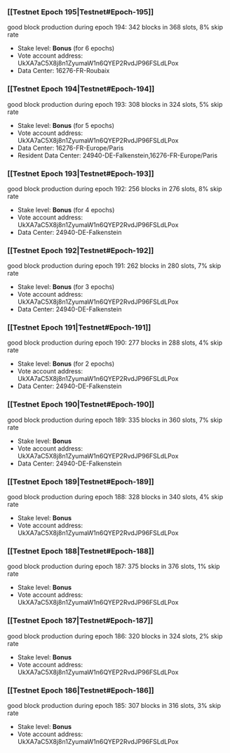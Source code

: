 ### [[Testnet Epoch 195|Testnet#Epoch-195]]
good block production during epoch 194: 342 blocks in 368 slots, 8% skip rate
* Stake level: **Bonus** (for 6 epochs)
* Vote account address: UkXA7aC5X8j8n1ZyumaW1n6QYEP2RvdJP96FSLdLPox
* Data Center: 16276-FR-Roubaix
### [[Testnet Epoch 194|Testnet#Epoch-194]]
good block production during epoch 193: 308 blocks in 324 slots, 5% skip rate
* Stake level: **Bonus** (for 5 epochs)
* Vote account address: UkXA7aC5X8j8n1ZyumaW1n6QYEP2RvdJP96FSLdLPox
* Data Center: 16276-FR-Europe/Paris
* Resident Data Center: 24940-DE-Falkenstein,16276-FR-Europe/Paris
### [[Testnet Epoch 193|Testnet#Epoch-193]]
good block production during epoch 192: 256 blocks in 276 slots, 8% skip rate
* Stake level: **Bonus** (for 4 epochs)
* Vote account address: UkXA7aC5X8j8n1ZyumaW1n6QYEP2RvdJP96FSLdLPox
* Data Center: 24940-DE-Falkenstein
### [[Testnet Epoch 192|Testnet#Epoch-192]]
good block production during epoch 191: 262 blocks in 280 slots, 7% skip rate
* Stake level: **Bonus** (for 3 epochs)
* Vote account address: UkXA7aC5X8j8n1ZyumaW1n6QYEP2RvdJP96FSLdLPox
* Data Center: 24940-DE-Falkenstein
### [[Testnet Epoch 191|Testnet#Epoch-191]]
good block production during epoch 190: 277 blocks in 288 slots, 4% skip rate
* Stake level: **Bonus** (for 2 epochs)
* Vote account address: UkXA7aC5X8j8n1ZyumaW1n6QYEP2RvdJP96FSLdLPox
* Data Center: 24940-DE-Falkenstein
### [[Testnet Epoch 190|Testnet#Epoch-190]]
good block production during epoch 189: 335 blocks in 360 slots, 7% skip rate
* Stake level: **Bonus**
* Vote account address: UkXA7aC5X8j8n1ZyumaW1n6QYEP2RvdJP96FSLdLPox
* Data Center: 24940-DE-Falkenstein
### [[Testnet Epoch 189|Testnet#Epoch-189]]
good block production during epoch 188: 328 blocks in 340 slots, 4% skip rate
* Stake level: **Bonus**
* Vote account address: UkXA7aC5X8j8n1ZyumaW1n6QYEP2RvdJP96FSLdLPox
### [[Testnet Epoch 188|Testnet#Epoch-188]]
good block production during epoch 187: 375 blocks in 376 slots, 1% skip rate
* Stake level: **Bonus**
* Vote account address: UkXA7aC5X8j8n1ZyumaW1n6QYEP2RvdJP96FSLdLPox
### [[Testnet Epoch 187|Testnet#Epoch-187]]
good block production during epoch 186: 320 blocks in 324 slots, 2% skip rate
* Stake level: **Bonus**
* Vote account address: UkXA7aC5X8j8n1ZyumaW1n6QYEP2RvdJP96FSLdLPox
### [[Testnet Epoch 186|Testnet#Epoch-186]]
good block production during epoch 185: 307 blocks in 316 slots, 3% skip rate
* Stake level: **Bonus**
* Vote account address: UkXA7aC5X8j8n1ZyumaW1n6QYEP2RvdJP96FSLdLPox